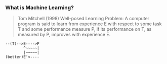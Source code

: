 ### What is Machine Learning?

> Tom Mitchell (1998) Well-posed Learning Problem: A computer program is said to learn from experience E with respect to some task T and some performance measure P, if its performance on T, as measured by P, improves with experience E. 

`--(T)-->E---->P`<br>
`        ^~~~~~|`<br>
`        |~~~~~|`<br>
`(better)E'<----`<br>

